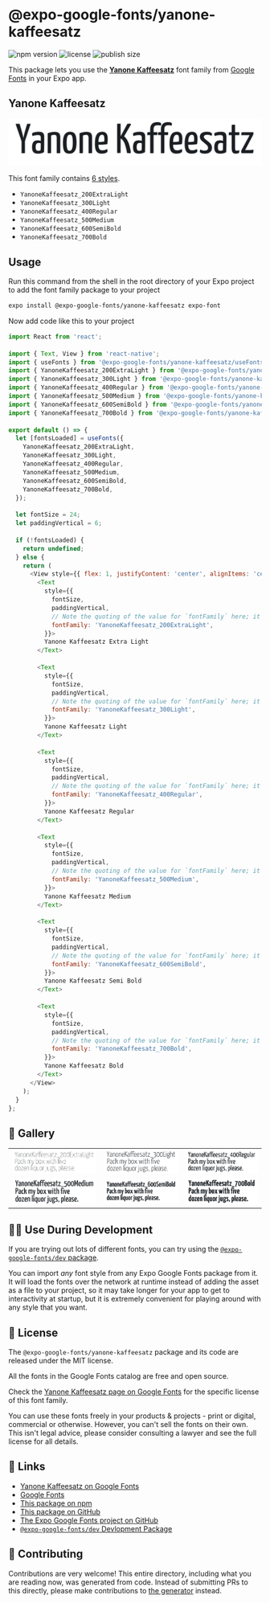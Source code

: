 # @expo-google-fonts/yanone-kaffeesatz

![npm version](https://flat.badgen.net/npm/v/@expo-google-fonts/yanone-kaffeesatz)
![license](https://flat.badgen.net/github/license/expo/google-fonts)
![publish size](https://flat.badgen.net/packagephobia/install/@expo-google-fonts/yanone-kaffeesatz)

This package lets you use the [**Yanone Kaffeesatz**](https://fonts.google.com/specimen/Yanone+Kaffeesatz) font family from [Google Fonts](https://fonts.google.com/) in your Expo app.

## Yanone Kaffeesatz

![Yanone Kaffeesatz](./font-family.png)

This font family contains [6 styles](#-gallery).

- `YanoneKaffeesatz_200ExtraLight`
- `YanoneKaffeesatz_300Light`
- `YanoneKaffeesatz_400Regular`
- `YanoneKaffeesatz_500Medium`
- `YanoneKaffeesatz_600SemiBold`
- `YanoneKaffeesatz_700Bold`

## Usage

Run this command from the shell in the root directory of your Expo project to add the font family package to your project
```sh
expo install @expo-google-fonts/yanone-kaffeesatz expo-font
```

Now add code like this to your project
```js
import React from 'react';

import { Text, View } from 'react-native';
import { useFonts } from '@expo-google-fonts/yanone-kaffeesatz/useFonts';
import { YanoneKaffeesatz_200ExtraLight } from '@expo-google-fonts/yanone-kaffeesatz/200ExtraLight';
import { YanoneKaffeesatz_300Light } from '@expo-google-fonts/yanone-kaffeesatz/300Light';
import { YanoneKaffeesatz_400Regular } from '@expo-google-fonts/yanone-kaffeesatz/400Regular';
import { YanoneKaffeesatz_500Medium } from '@expo-google-fonts/yanone-kaffeesatz/500Medium';
import { YanoneKaffeesatz_600SemiBold } from '@expo-google-fonts/yanone-kaffeesatz/600SemiBold';
import { YanoneKaffeesatz_700Bold } from '@expo-google-fonts/yanone-kaffeesatz/700Bold';

export default () => {
  let [fontsLoaded] = useFonts({
    YanoneKaffeesatz_200ExtraLight,
    YanoneKaffeesatz_300Light,
    YanoneKaffeesatz_400Regular,
    YanoneKaffeesatz_500Medium,
    YanoneKaffeesatz_600SemiBold,
    YanoneKaffeesatz_700Bold,
  });

  let fontSize = 24;
  let paddingVertical = 6;

  if (!fontsLoaded) {
    return undefined;
  } else {
    return (
      <View style={{ flex: 1, justifyContent: 'center', alignItems: 'center' }}>
        <Text
          style={{
            fontSize,
            paddingVertical,
            // Note the quoting of the value for `fontFamily` here; it expects a string!
            fontFamily: 'YanoneKaffeesatz_200ExtraLight',
          }}>
          Yanone Kaffeesatz Extra Light
        </Text>

        <Text
          style={{
            fontSize,
            paddingVertical,
            // Note the quoting of the value for `fontFamily` here; it expects a string!
            fontFamily: 'YanoneKaffeesatz_300Light',
          }}>
          Yanone Kaffeesatz Light
        </Text>

        <Text
          style={{
            fontSize,
            paddingVertical,
            // Note the quoting of the value for `fontFamily` here; it expects a string!
            fontFamily: 'YanoneKaffeesatz_400Regular',
          }}>
          Yanone Kaffeesatz Regular
        </Text>

        <Text
          style={{
            fontSize,
            paddingVertical,
            // Note the quoting of the value for `fontFamily` here; it expects a string!
            fontFamily: 'YanoneKaffeesatz_500Medium',
          }}>
          Yanone Kaffeesatz Medium
        </Text>

        <Text
          style={{
            fontSize,
            paddingVertical,
            // Note the quoting of the value for `fontFamily` here; it expects a string!
            fontFamily: 'YanoneKaffeesatz_600SemiBold',
          }}>
          Yanone Kaffeesatz Semi Bold
        </Text>

        <Text
          style={{
            fontSize,
            paddingVertical,
            // Note the quoting of the value for `fontFamily` here; it expects a string!
            fontFamily: 'YanoneKaffeesatz_700Bold',
          }}>
          Yanone Kaffeesatz Bold
        </Text>
      </View>
    );
  }
};

```

## 🔡 Gallery


||||
|-|-|-|
|![YanoneKaffeesatz_200ExtraLight](.//200ExtraLight/YanoneKaffeesatz_200ExtraLight.ttf.png)|![YanoneKaffeesatz_300Light](.//300Light/YanoneKaffeesatz_300Light.ttf.png)|![YanoneKaffeesatz_400Regular](.//400Regular/YanoneKaffeesatz_400Regular.ttf.png)||
|![YanoneKaffeesatz_500Medium](.//500Medium/YanoneKaffeesatz_500Medium.ttf.png)|![YanoneKaffeesatz_600SemiBold](.//600SemiBold/YanoneKaffeesatz_600SemiBold.ttf.png)|![YanoneKaffeesatz_700Bold](.//700Bold/YanoneKaffeesatz_700Bold.ttf.png)||


## 👩‍💻 Use During Development

If you are trying out lots of different fonts, you can try using the [`@expo-google-fonts/dev` package](https://github.com/freeboub/google-fonts/tree/master/font-packages/dev#readme).

You can import *any* font style from any Expo Google Fonts package from it. It will load the fonts
over the network at runtime instead of adding the asset as a file to your project, so it may take longer
for your app to get to interactivity at startup, but it is extremely convenient
for playing around with any style that you want.

## 📖 License

The `@expo-google-fonts/yanone-kaffeesatz` package and its code are released under the MIT license.

All the fonts in the Google Fonts catalog are free and open source.

Check the [Yanone Kaffeesatz page on Google Fonts](https://fonts.google.com/specimen/Yanone+Kaffeesatz) for the specific license of this font family.

You can use these fonts freely in your products & projects - print or digital, commercial or otherwise. However, you can't sell the fonts on their own. This isn't legal advice, please consider consulting a lawyer and see the full license for all details.

## 🔗 Links

- [Yanone Kaffeesatz on Google Fonts](https://fonts.google.com/specimen/Yanone+Kaffeesatz)
- [Google Fonts](https://fonts.google.com/)
- [This package on npm](https://www.npmjs.com/package/@expo-google-fonts/yanone-kaffeesatz)
- [This package on GitHub](https://github.com/freeboub/google-fonts/tree/master/font-packages/yanone-kaffeesatz)
- [The Expo Google Fonts project on GitHub](https://github.com/freeboub/google-fonts)
- [`@expo-google-fonts/dev` Devlopment Package](https://github.com/freeboub/google-fonts/tree/master/font-packages/dev)

## 🤝 Contributing

Contributions are very welcome! This entire directory, including what you are reading now, was generated from code. Instead of submitting PRs to this directly, please make contributions to [the generator](https://github.com/freeboub/google-fonts/tree/master/packages/generator) instead.
